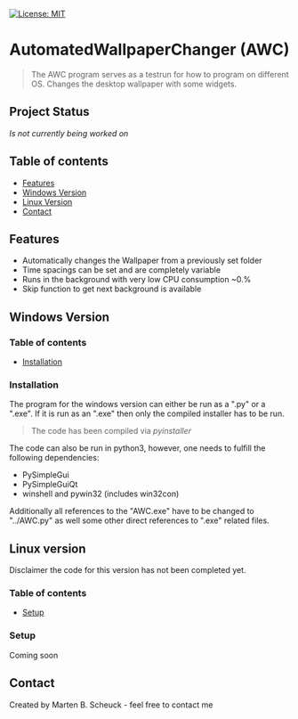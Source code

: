 [![License: MIT](https://img.shields.io/badge/License-MIT-yellow.svg)](https://opensource.org/licenses/MIT)

# AutomatedWallpaperChanger (AWC)
> The AWC program serves as a testrun for how to program on different OS.
> Changes the desktop wallpaper with some widgets.

## Project Status
_Is not currently being worked on_

## Table of contents

* [Features](#Features)
* [Windows Version](#WindowsVersion)
* [Linux Version](#LinuxVersion)
* [Contact](#Contact)

## Features
* Automatically changes the Wallpaper from a previously set folder
* Time spacings can be set and are completely variable
* Runs in the background with very low CPU consumption ~0.%
* Skip function to get next background is available

## Windows Version
### Table of contents

* [Installation](#Installation)

### Installation

The program for the windows version can either be run as a ".py" or a ".exe".
If it is run as an ".exe" then only the compiled installer has to be run.

>The code has been compiled via _pyinstaller_

The code can also be run in python3, however, one needs to fulfill the following dependencies:

* PySimpleGui
* PySimpleGuiQt
* winshell and pywin32 (includes win32con)

Additionally all references to the "AWC.exe" have to be changed to "../AWC.py" as well some other
direct references to ".exe" related files.

## Linux version
Disclaimer the code for this version has not been completed yet.
### Table of contents

* [Setup](#Setup)

### Setup

Coming soon

## Contact

Created by Marten B. Scheuck - feel free to contact me

